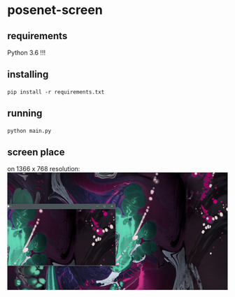 # posenet-screen

## requirements
Python 3.6 !!!

## installing
`pip install -r requirements.txt`

## running
`python main.py`

## screen place

on 1366 x 768 resolution:
![Screenshot](screen.png)
